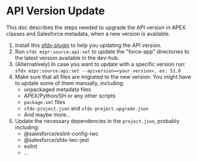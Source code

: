 # API Version Update

This doc describes the steps needed to upgrade the API version in APEX classes and Salesforce metadata, when a new version is available.

1. Install this [sfdx-plugin](https://github.com/muenzpraeger/sfdx-plugin#sfdx-mzprsourceapiset) to help you updating the API version.
2. Run `sfdx mzpr:source:api:set` to update the "force-app" directories to the latest version available in the dev-hub.
3. (Alternatively) In case you want to update with a specific version run: `sfdx mzpr:source:api:set --apiversion=<your_version>, ex: 51.0`
4. Make sure that all files are migrated to the new version. You might have to update some of them manually, including:
    - unpackaged metadata files
    - APEX/Python/SH or any other scripts
    - `package.xml` files
    - `sfdx-project.json` and `sfdx-project.upgrade.json`
    - And maybe more..
5. Update the necessary dependencies in the `project.json`, probably including:
    - @salesforce/eslint-config-lwc
    - @salesforce/sfdx-lwc-jest
    - eslint
    - ...
